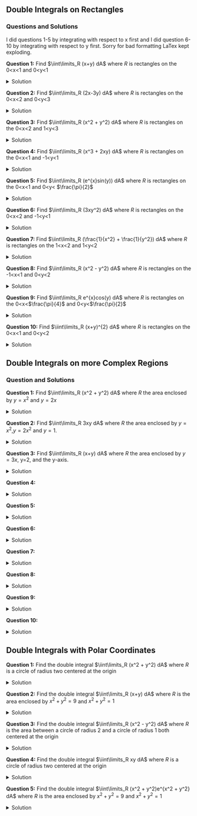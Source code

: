 ## Double Integrals on Rectangles

### Questions and Solutions

I did questions 1-5 by integrating with respect to x first and I did question 6-10 by integrating with respect to y first. Sorry for bad formatting LaTex kept exploding.


**Question 1:** Find $\iint\limits_R (x+y) dA$ where $R$ is rectangles on the 0<x<1 and 0<y<1
<details>
  <summary>Solution</summary>
  <img src="https://github.com/sackn/diffeq/blob/main/Images/doubleIntegral/image1.png" alt="Question 1">
</details>

**Question 2:** Find $\iint\limits_R (2x-3y) dA$ where $R$ is rectangles on the 0<x<2 and 0<y<3
<details>
  <summary>Solution</summary>
  <img src="https://github.com/sackn/diffeq/blob/main/Images/doubleIntegral/image4.png" alt="Question 2">
</details>

**Question 3:** Find $\iint\limits_R (x^2 + y^2) dA$ where $R$ is rectangles on the 0<x<2 and 1<y<3
<details>
  <summary>Solution</summary>
  <img src="https://github.com/sackn/diffeq/blob/main/Images/doubleIntegral/image5.png" alt="Question 3">
</details>

**Question 4:** Find $\iint\limits_R (x^3 + 2xy) dA$ where $R$ is rectangles on the 0<x<1 and -1<y<1
<details>
  <summary>Solution</summary>
  <img src="https://github.com/sackn/diffeq/blob/main/Images/doubleIntegral/image6.png" alt="Question 4">
</details>

**Question 5:** Find $\iint\limits_R (e^{x}sin(y)) dA$ where $R$ is rectangles on the 0<x<1 and 0<y< $\frac{\pi}{2}$
<details>
  <summary>Solution</summary>
  <img src="https://github.com/sackn/diffeq/blob/main/Images/doubleIntegral/image9.png" alt="Question 5">
</details>

**Question 6:** Find $\iint\limits_R (3xy^2) dA$ where $R$ is rectangles on the 0<x<2 and -1<y<1
<details>
  <summary>Solution</summary>
  <img src="https://github.com/sackn/diffeq/blob/main/Images/doubleIntegral/image7.png" alt="Question 6">
</details>

**Question 7:** Find $\iint\limits_R (\frac{1}{x^2} + \frac{1}{y^2}) dA$ where $R$ is rectangles on the 1<x<2 and 1<y<2
<details>
  <summary>Solution</summary>
  <img src="https://github.com/sackn/diffeq/blob/main/Images/doubleIntegral/image8.png" alt="Question 7">
</details>

**Question 8:** Find $\iint\limits_R (x^2 - y^2) dA$ where $R$ is rectangles on the -1<x<1 and 0<y<2
<details>
  <summary>Solution</summary>
  <img src="https://github.com/sackn/diffeq/blob/main/Images/doubleIntegral/image11.png" alt="Question 8">
</details>

**Question 9:**  Find $\iint\limits_R e^{x}cos(y) dA$ where $R$ is rectangles on the 0<x<$\frac{\pi}{4}$ and 0<y<$\frac{\pi}{2}$
<details>
  <summary>Solution</summary>
  <img src="https://github.com/sackn/diffeq/blob/main/Images/doubleIntegral/image2.png" alt="Question 9">
</details>

**Question 10:** Find $\iint\limits_R (x+y)^{2} dA$ where $R$ is rectangles on the 0<x<1 and 0<y<2
<details>
  <summary>Solution</summary>
  <img src="https://github.com/sackn/diffeq/blob/main/Images/doubleIntegral/image10.png" alt="Question 10">
</details>



## Double Integrals on more Complex Regions

### Question and Solutions

**Question 1:** Find $\iint\limits_R (x^2 + y^2) dA$ where $R$ the area enclosed by $y=x^2$ and $y=2x$
<details>
  <summary>Solution</summary>
  <img src="https://github.com/sackn/diffeq/blob/main/Images/generalDouble/image3.png" alt="Question 1">
</details>

**Question 2:** Find $\iint\limits_R 3xy dA$ where $R$ the area enclosed by $y=x^2$,$y=2x^2$ and $y=1$.
<details>
  <summary>Solution</summary>
  <img src="https://github.com/sackn/diffeq/blob/main/Images/generalDouble/image10.png" alt="Question 2">
</details>

**Question 3:** Find $\iint\limits_R (x+y) dA$ where $R$ the area enclosed by $y=3x$, y=2, and the y-axis.
<details>
  <summary>Solution</summary>
  <img src="https://github.com/sackn/diffeq/blob/main/Images/generalDouble/image5.png" alt="Question 3">
</details>

**Question 4:** 
<details>
  <summary>Solution</summary>
  <img src="https://github.com/sackn/diffeq/blob/main/Images/generalDouble/image8.png" alt="Question 4">
</details>

**Question 5:** 
<details>
  <summary>Solution</summary>
  <img src="https://github.com/sackn/diffeq/blob/main/Images/generalDouble/image9.png" alt="Question 5">
</details>

**Question 6:** 
<details>
  <summary>Solution</summary>
  <img src="https://github.com/sackn/diffeq/blob/main/Images/generalDouble/image2.png" alt="Question 6">
</details>

**Question 7:** 
<details>
  <summary>Solution</summary>
  <img src="https://github.com/sackn/diffeq/blob/main/Images/generalDouble/image7.png" alt="Question 7">
</details>

**Question 8:** 
<details>
  <summary>Solution</summary>
  <img src="https://github.com/sackn/diffeq/blob/main/Images/generalDouble/image4.png" alt="Question 8">
</details>

**Question 9:** 
<details>
  <summary>Solution</summary>
  <img src="https://github.com/sackn/diffeq/blob/main/Images/generalDouble/image1.png" alt="Question 9">
</details>

**Question 10:** 
<details>
  <summary>Solution</summary>
  <img src="https://github.com/sackn/diffeq/blob/main/Images/generalDouble/image6.png" alt="Question 10">
</details>







## Double Integrals with Polar Coordinates

**Question 1:** Find the double integral $\iint\limits_R (x^2 + y^2) dA$ where $R$ is a circle of radius two centered at the origin
<details>
  <summary>Solution</summary>
  <img src="https://github.com/sackn/diffeq/blob/main/Images/polarDouble/image4.png" alt="Question 1">
</details>

**Question 2:** Find the double integral $\iint\limits_R (x+y) dA$ where $R$ is the area enclosed by $x^2 + y^2 = 9$ and $x^2 + y^2 =1$
<details>
  <summary>Solution</summary>
  <img src="https://github.com/sackn/diffeq/blob/main/Images/polarDouble/image3.png" alt="Question 2">
</details>

**Question 3:** Find the double integral $\iint\limits_R (x^2 - y^2) dA$ where $R$ is the area between a circle of radius 2 and a circle of radius 1 both centered at the origin
<details>
  <summary>Solution</summary>
  <img src="https://github.com/sackn/diffeq/blob/main/Images/polarDouble/image2.png" alt="Question 3">
</details>

**Question 4:** Find the double integral $\iint\limits_R xy dA$ where $R$ is a circle of radius two centered at the origin
<details>
  <summary>Solution</summary>
  <img src="https://github.com/sackn/diffeq/blob/main/Images/polarDouble/image5.png" alt="Question 4">
</details>

**Question 5:** Find the double integral $\iint\limits_R (x^2 + y^2)e^{x^2 + y^2} dA$ where $R$ is the area enclosed by $x^2 + y^2 = 9$ and $x^2 + y^2 =1$
<details>
  <summary>Solution</summary>
  <img src="https://github.com/sackn/diffeq/blob/main/Images/polarDouble/image1.png" alt="Question 5">
</details>
